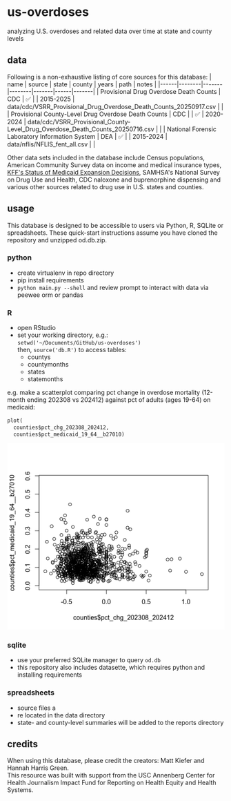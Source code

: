 # us-overdoses
analyzing U.S. overdoses and related data over time at state and county levels
  
## data 
Following is a non-exhaustive listing of core sources for this database:
| name | source | state | county | years | path | notes |
|------|--------|-------|--------|-------|------|-------|
| Provisional Drug Overdose Death Counts | CDC | ✅ |  | 2015-2025 | data/cdc/VSRR_Provisional_Drug_Overdose_Death_Counts_20250917.csv |  |
| Provisional County-Level Drug Overdose Death Counts | CDC |  | ✅ | 2020-2024 | data/cdc/VSRR_Provisional_County- Level_Drug_Overdose_Death_Counts_20250716.csv |  |
| National Forensic Laboratory Information System | DEA | ✅ |  | 2015-2024 | data/nflis/NFLIS_fent_all.csv |  |

Other data sets included in the database include Census populations, American Community Survey data on income and medical insurance types, [KFF's Status of Medicaid Expansion Decisions](https://www.kff.org/medicaid/status-of-state-medicaid-expansion-decisions/), SAMHSA's National Survey on Drug Use and Health, CDC naloxone and buprenorphine dispensing and various other sources related to drug use in U.S. states and counties.


## usage
This database is designed to be accessible to users via Python, R, SQLite or spreadsheets. These quick-start instructions assume you have cloned the repository and unzipped od.db.zip.

### python
- create virtualenv in repo directory
- pip install requirements
- `python main.py --shell` and review prompt to interact with data via peewee orm or pandas

### R
- open RStudio  
- set your working directory, e.g.:   
`setwd('~/Documents/GitHub/us-overdoses')`  
then,  `source('db.R')`  to access tables:   
  - countys  
  - countymonths  
  - states
  - statemonths
 
e.g. make a scatterplot comparing pct change in overdose mortality (12-month ending 202308 vs 202412) against pct of adults (ages 19-64) on medicaid:  
```
plot(
  counties$pct_chg_202308_202412,
  counties$pct_medicaid_19_64__b27010)
```
![draft scatter of percent change mortality against percent adults on medicaid](docs/od-scatter.png)

### sqlite
- use your preferred SQLite manager to query `od.db`
- this repository also includes datasette, which requires python and installing requirements

### spreadsheets
- source files a
- re located in the data directory
- state- and county-level summaries will be added to the reports directory

## credits
When using this database, please credit the creators: Matt Kiefer and Hannah Harris Green.  
This resource was built with support from the USC Annenberg Center for Health Journalism Impact Fund for Reporting on Health Equity and Health Systems.
